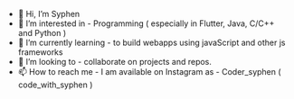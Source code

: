 - 👋 Hi, I’m Syphen 
- 👀 I’m interested in - Programming ( especially in Flutter, Java, C/C++ and Python ) 
- 🌱 I’m currently learning - to build webapps using javaScript and other js frameworks  
- 💞️ I’m looking to - collaborate on projects and repos.
- 📫 How to reach me - I am available on Instagram as - Coder_syphen ( code_with_syphen )

<!---
pranav-kale-01/pranav-kale-01 is a ✨ special ✨ repository because its `README.md` (this file) appears on your GitHub profile.
You can click the Preview link to take a look at your changes.
--->
